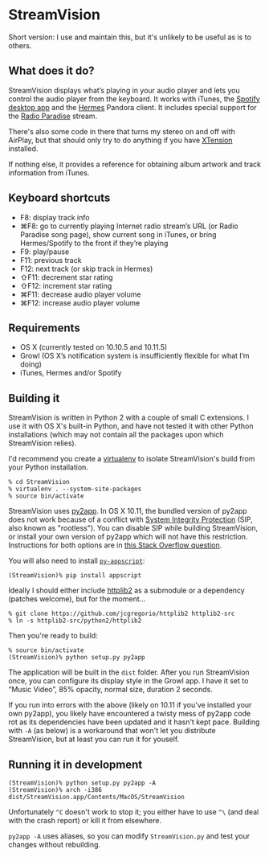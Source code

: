 StreamVision
============

Short version: I use and maintain this, but it's unlikely to be useful as is to others.

What does it do?
----------------
StreamVision displays what’s playing in your audio player and lets you control the audio player from the keyboard.  It works with iTunes, the [Spotify desktop app](http://spotify.com/us/download/mac/) and the [Hermes](http://hermesapp.org/) Pandora client.  It includes special support for the [Radio Paradise](http://www.radioparadise.com/) stream.

There's also some code in there that turns my stereo on and off with AirPlay, but that should only try to do anything if you have [XTension](http://www.machomeautomation.com/) installed.

If nothing else, it provides a reference for obtaining album artwork and track information from iTunes.

Keyboard shortcuts
------------------
 - F8: display track info
 - ⌘F8: go to currently playing Internet radio stream’s URL (or Radio Paradise song page), show current song in iTunes, or bring Hermes/Spotify to the front if they’re playing
 - F9: play/pause
 - F11: previous track
 - F12: next track (or skip track in Hermes)
 - ⇧F11: decrement star rating
 - ⇧F12: increment star rating
 - ⌘F11: decrease audio player volume
 - ⌘F12: increase audio player volume

Requirements
------------
 - OS X (currently tested on 10.10.5 and 10.11.5)
 - Growl (OS X’s notification system is insufficiently flexible for what I’m doing)
 - iTunes, Hermes and/or Spotify

Building it
-----------
StreamVision is written in Python 2 with a couple of small C extensions.  I use it with OS X's built-in Python, and have not tested it with other Python installations (which may not contain all the packages upon which StreamVision relies).

I'd recommend you create a [virtualenv](https://virtualenv.pypa.io/) to isolate StreamVision's build from your Python installation.

```shell
% cd StreamVision
% virtualenv . --system-site-packages
% source bin/activate
```

StreamVision uses [py2app](https://pythonhosted.org/py2app/).  In OS X 10.11, the bundled version of py2app does not work because of a conflict with [System Integrity Protection](https://developer.apple.com/library/mac/documentation/Security/Conceptual/System_Integrity_Protection_Guide/Introduction/Introduction.html) (SIP, also known as "rootless").  You can disable SIP while building StreamVision, or install your own version of py2app which will not have this restriction.  Instructions for both options are in [this Stack Overflow question](http://stackoverflow.com/questions/33197412/py2app-operation-not-permitted).

You will also need to install [`py-appscript`](http://appscript.sourceforge.net/py-appscript/install.html):

```shell
(StreamVision)% pip install appscript
```

Ideally I should either include [httplib2](https://github.com/jcgregorio/httplib2) as a submodule or a dependency (patches welcome), but for the moment...

```shell
% git clone https://github.com/jcgregorio/httplib2 httplib2-src
% ln -s httplib2-src/python2/httplib2
```

Then you're ready to build:

```shell
% source bin/activate
(StreamVision)% python setup.py py2app
```

The application will be built in the `dist` folder.  After you run StreamVision once, you can configure its display style in the Growl app.  I have it set to “Music Video”, 85% opacity, normal size, duration 2 seconds.

If you run into errors with the above (likely on 10.11 if you've installed your own py2app), you likely have encountered a twisty mess of py2app code rot as its dependencies have been updated and it hasn't kept pace.  Building with `-A` (as below) is a workaround that won't let you distribute StreamVision, but at least you can run it for youself.

Running it in development
-------------------------
```shell
(StreamVision)% python setup.py py2app -A
(StreamVision)% arch -i386 dist/StreamVision.app/Contents/MacOS/StreamVision
```
Unfortunately `^C` doesn't work to stop it; you either have to use `^\` (and deal with the crash report) or kill it from elsewhere.

`py2app -A` uses aliases, so you can modify `StreamVision.py` and test your changes without rebuilding.
